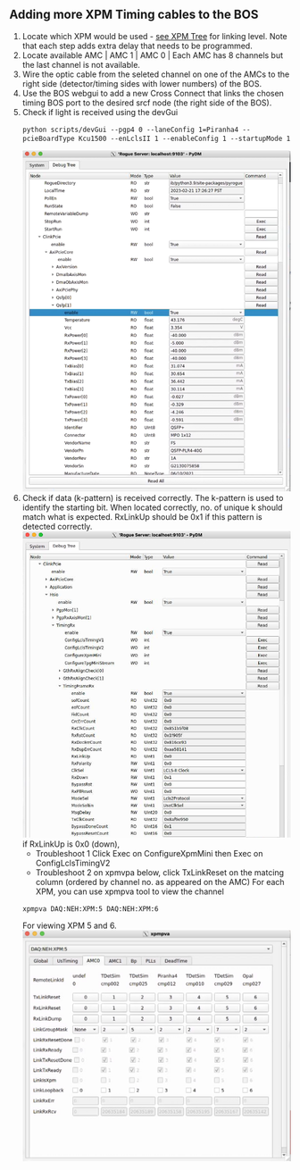 ## Adding more XPM Timing cables to the BOS
1. Locate which XPM would be used - [see XPM Tree](https://confluence.slac.stanford.edu/display/PSDMInternal/Debugging+DAQ#DebuggingDAQ-XPM) for linking level. Note that each step adds extra delay that needs to be programmed.
2. Locate available AMC 
   |   AMC 1    |    AMC 0   |
   Each AMC has 8 channels but the last channel is not available.
3. Wire the optic cable from the seleted channel on one of the AMCs to the right side (detector/timing sides with lower numbers) of the BOS.
4. Use the BOS webgui to add a new Cross Connect that links the chosen timing BOS port to the desired srcf node (the right side of the BOS). 
5. Check if light is received using the devGui
   ```
   python scripts/devGui --pgp4 0 --laneConfig 1=Piranha4 --pcieBoardType Kcu1500 --enLclsII 1 --enableConfig 1 --startupMode 1
   ```
   ![devgui check timing signal](/psdaq/images/03_devgui_timing_signal.png)
6. Check if data (k-pattern) is received correctly. The k-pattern is used to identify the starting bit. When located correctly, no. of unique k should match what is expected. RxLinkUp should be 0x1 if this pattern is detected correctly.
   ![devgui debugtree check RxLinkUp](/psdaq/images/03_devgui_debugtree_RxLinkUp.png)
   if RxLinkUp is 0x0 (down),
   * Troubleshoot 1 Click Exec on ConfigureXpmMini then Exec on ConfigLclsTimingV2
   * Troubleshoot 2 on xpmvpa below, click TxLinkReset on the matcing column (ordered by channel no. as appeared on the AMC)
   For each XPM, you can use xpmpva tool to view the channel
   ```
   xpmpva DAQ:NEH:XPM:5 DAQ:NEH:XPM:6
   ```
   For viewing XPM 5 and 6.
   ![example of xpmvpa tool](/psdaq/images/ex-xpmvpa_xpm5_amc0.png)
